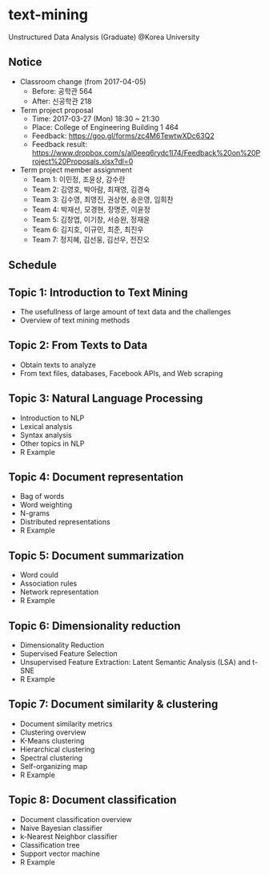 # text-mining
Unstructured Data Analysis (Graduate) @Korea University

## Notice
* Classroom change (from 2017-04-05)
  * Before: 공학관 564
  * After: 신공학관 218
* Term project proposal
  * Time: 2017-03-27 (Mon) 18:30 ~ 21:30
  * Place: College of Engineering Building 1 464
  * Feedback: https://goo.gl/forms/zc4M6TewtwXDc63Q2
  * Feedback result: https://www.dropbox.com/s/al0eeq6rydc1l74/Feedback%20on%20Project%20Proposals.xlsx?dl=0
* Term project member assignment
   * Team 1: 이민정, 조윤상, 감수란
   * Team 2: 김영호, 박아람, 최재영, 김경숙
   * Team 3: 김수영, 최영진, 권상현, 송은영, 임희찬
   * Team 4: 박재선, 모경현, 장명준, 이윤정
   * Team 5: 김창엽, 이기창, 서승완, 정재윤
   * Team 6: 김지호, 이규민, 최준, 최진우
   * Team 7: 정지혜, 김선웅, 김선우, 전진오
  
## Schedule
## Topic 1: Introduction to Text Mining
* The usefullness of large amount of text data and the challenges
* Overview of text mining methods

## Topic 2: From Texts to Data
* Obtain texts to analyze
* From text files, databases, Facebook APIs, and Web scraping

## Topic 3: Natural Language Processing
* Introduction to NLP
* Lexical analysis
* Syntax analysis
* Other topics in NLP
* R Example

## Topic 4: Document representation
* Bag of words
* Word weighting
* N-grams
* Distributed representations
* R Example

## Topic 5: Document summarization
* Word could
* Association rules
* Network representation
* R Example

## Topic 6: Dimensionality reduction
* Dimensionality Reduction
* Supervised Feature Selection
* Unsupervised Feature Extraction: Latent Semantic Analysis (LSA) and t-SNE
* R Example

## Topic 7: Document similarity & clustering
* Document similarity metrics
* Clustering overview
* K-Means clustering
* Hierarchical clustering
* Spectral clustering
* Self-organizing map
* R Example

## Topic 8: Document classification
* Document classification overview
* Naive Bayesian classifier
* k-Nearest Neighbor classifier
* Classification tree
* Support vector machine
* R Example
